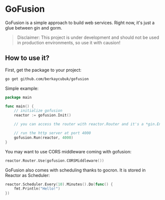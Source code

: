 # GoFusion

GoFusion is a simple approach to build web services. Right now, it's just a glue between gin and gorm.

> Disclaimer: This project is under development and should not be used in production environments, so use it with causion!

## How to use it?

First, get the package to your project:
```bash
go get github.com/berkaycubuk/gofusion
```

Simple example:
```go
package main

func main() {
    // initialize gofusion
    reactor := gofusion.Init()

    // you can access the router with reactor.Router and it's a *gin.Engine, so you can use it like you do with go-gin

    // run the http server at port 4000
    gofusion.Run(reactor, 4000)
}
```

You may want to use CORS middleware coming with gofusion:
```go
reactor.Router.Use(gofusion.CORSMiddleware())
```

GoFusion also comes with scheduling thanks to gocron. It is stored in Reactor as Scheduler:
```go
reactor.Scheduler.Every(10).Minutes().Do(func() {
    fmt.Println("Hello!")
})
```
